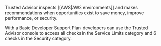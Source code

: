 
Trusted Advisor inspects [[AWS|AWS environments]] and makes recommendations when opportunities exist to save money, improve performance, or security.

With a Basic Developer Support Plan, developers can use the Trusted Advisor console to access all checks in the Service Limits category and 6 checks in the Security category.